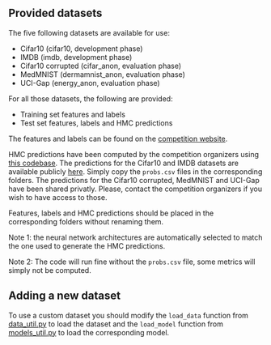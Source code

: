 ## Provided datasets

The five following datasets are available for use:
* Cifar10 (cifar10, development phase)
* IMDB (imdb, development phase)
* Cifar10 corrupted (cifar_anon, evaluation phase)
* MedMNIST (dermamnist_anon, evaluation phase)
* UCI-Gap (energy_anon, evaluation phase)

For all those datasets, the following are provided:
* Training set features and labels
* Test set features, labels and HMC predictions

The features and labels can be found on the [competition website](https://izmailovpavel.github.io/neurips_bdl_competition/getting_started.html).

HMC predictions have been computed by the competition organizers using [this codebase](https://github.com/google-research/google-research/tree/master/bnn_hmc). The predictions for the Cifar10 and IMDB datasets are available publicly [here](https://github.com/izmailovpavel/neurips_bdl_starter_kit/tree/main/data). Simply copy the `probs.csv` files in the corresponding folders. The predictions for the Cifar10 corrupted, MedMNIST and UCI-Gap have been shared privatly. Please, contact the competition organizers if you wish to have access to those. 

Features, labels and HMC predictions should be placed in the corresponding folders without renaming them.

Note 1: the neural network architectures are automatically selected to match the one used to generate the HMC predictions.

Note 2: The code will run fine without the `probs.csv` file, some metrics will simply not be computed.

## Adding a new dataset

To use a custom dataset you should modify the `load_data` function from [data_util.py](data_util.py) to load the dataset and the `load_model` function from [models_util.py](../models/models_util.py) to load the corresponding model.
